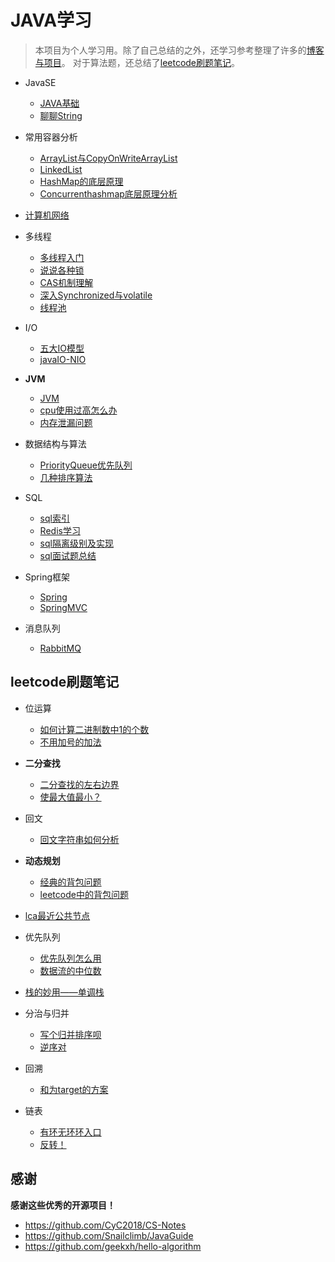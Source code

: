 # JAVA学习

> 本项目为个人学习用。除了自己总结的之外，还学习参考整理了许多的[博客与项目](#3)。
> 对于算法题，还总结了[leetcode刷题笔记](#2)。

* JavaSE
  * [JAVA基础](src/JavaSE/se.md)
  * [聊聊String](src/JavaSE/String.md)
    
* 常用容器分析
  * [ArrayList与CopyOnWriteArrayList](src/JavaSE/List/arraylist.md)
  * [LinkedList](src/JavaSE/List/LinkedList.md)  
  * [HashMap的底层原理](src/JavaSE/Hashmap/hashmap.md)
  * [Concurrenthashmap底层原理分析](src/JavaSE/Hashmap/conhashmap.md)  

* [计算机网络](src/network/计算机网络.md)
  
* 多线程
    * [多线程入门](src/multi_thread/线程.md)
    * [说说各种锁](src/multi_thread/locks/lock.md)
    * [CAS机制理解](src/multi_thread/locks/cas.md)  
    * [深入Synchronized与volatile](src/multi_thread/locks/syn.md)
    * [线程池](src/multi_thread/ExcutorService/xianchenchi.md)
    
* I/O
    * [五大IO模型](src/IO/socketIO.md)
    * [javaIO-NIO](src/IO/JAVAIO.md)

* **JVM**    
    * [JVM](src/JVM/jvm.md)
    * [cpu使用过高怎么办](src/interview/cpu过高.md)
    * [内存泄漏问题](src/interview/MemoryLeak.md)

* 数据结构与算法
    * [PriorityQueue优先队列](src/leetcode/单调栈_优先队列/pq.md)
    * [几种排序算法](src/leetcode/归并_快排/)
  
* SQL
  * [sql索引](src/sql/sql索引.md)
  * [Redis学习](src/sql/Redis.md)
  * [sql隔离级别及实现]()  
  * [sql面试题总结](src/sql/sql面试.md)  
    
* Spring框架
    * [Spring](src/SSM/Spring/Spring.md)
    * [SpringMVC](src/SSM/MVC/SpringMvc.md)
  
* 消息队列
  * [RabbitMQ](src/消息队列MQ/RabbitMQ.md)
    
<h2 id="2">leetcode刷题笔记</h2>

* 位运算
    * [如何计算二进制数中1的个数](src/leetcode/位运算/byte.md)
    * [不用加号的加法](src/leetcode/剑指offer/byteadd.md)
    
* **二分查找**
    * [二分查找的左右边界](src/leetcode/双指针/二分查找.md)
    * [使最大值最小？](src/leetcode/双指针/erfen.md) 
    
* 回文
    * [回文字符串如何分析](src/leetcode/回文/huiwen.md)

* **动态规划**
    * [经典的背包问题](src/leetcode/动态规划/bags.md)
    * [leetcode中的背包问题](src/leetcode/动态规划/leetcodebags.md)
    
* [lca最近公共节点](src/leetcode/树/lca.md)
  
* 优先队列
    * [优先队列怎么用](src/leetcode/单调栈_优先队列/priority.md)
    * [数据流的中位数](src/leetcode/单调栈_优先队列/offer41.md)
* [栈的妙用——单调栈](src/leetcode/单调栈_优先队列/stack.md)
  
* 分治与归并
    * [写个归并排序呗](src/leetcode/归并_快排/mergesort.md)
    * [逆序对]()
* 回溯
    * [和为target的方案](src/leetcode/回溯_DFS_BFS/btrack_sum.md)

* 链表
    * [有环无环环入口](src/leetcode/链表/huan.md)
    * [反转！](src/leetcode/链表/reverse.md)

<h2 id="3">感谢</h2>

**感谢这些优秀的开源项目！**

* https://github.com/CyC2018/CS-Notes
* https://github.com/Snailclimb/JavaGuide
* https://github.com/geekxh/hello-algorithm
